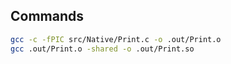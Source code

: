 ## Commands

```bash
gcc -c -fPIC src/Native/Print.c -o .out/Print.o
gcc .out/Print.o -shared -o .out/Print.so
```